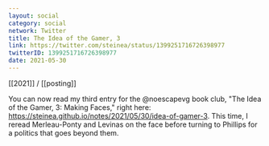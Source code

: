 ```yaml
---
layout: social
category: social
network: Twitter
title: The Idea of the Gamer, 3
link: https://twitter.com/steinea/status/1399251716726398977
twitterID: 1399251716726398977
date: 2021-05-30
---
```


[[2021]] / [[posting]]

You can now read my third entry for the @noescapevg book club, "The Idea of the Gamer, 3: Making Faces," right here: <https://steinea.github.io/notes/2021/05/30/idea-of-gamer-3>. This time, I reread Merleau-Ponty and Levinas on the face before turning to Phillips for a politics that goes beyond them.
